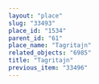 ```yaml
---
layout: "place"
slug: "33493"
place_id: "1534"
parent_id: "61"
place_name: "Tagritajn"
related_objects: "6985"
title: "Tagritajn"
previous_item: "33496"
---
```

